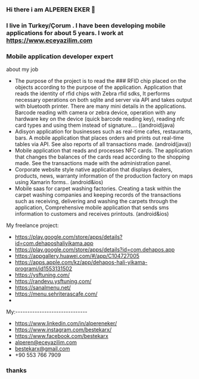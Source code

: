 ### Hi there i am ALPEREN EKER 👋
### I live in Turkey/Çorum . I have been developing mobile applications for about 5 years. I work at https://www.eceyazilim.com
### Mobile application developer expert

about my job
- The purpose of the project is to read the ### RFID chip placed on the objects according to the purpose of the application.
Application that reads the identity of rfid chips with Zebra rfid sdks,
It performs necessary operations on both sqlite and server via API and takes output with bluetooth printer.
There are many mini details in the applications.
Barcode reading with camera or zebra device,
operation with any hardware key on the device (quick barcode reading key), reading nfc card types and using them instead of signature.... ((android)java)
- Adisyon application for businesses such as real-time cafes, restaurants, bars.
A mobile application that places orders and prints out real-time tables via API. See also reports of all transactions made. (android(java))
- Mobile application that reads and processes NFC cards.
The application that changes the balances of the cards read according to the shopping made. See the transactions made with the administration panel.
- Corporate website style native application that displays dealers, products, news, warranty information of the production factory on maps using Xamarin forms.. (android&ios)
- Mobile saas for carpet washing factories.
Creating a task within the carpet washing companies and keeping records of the transactions such as receiving, delivering and washing the carpets through the application,
Comprehensive mobile application that sends sms information to customers and receives printouts. (android&ios)

My freelance project:
- https://play.google.com/store/apps/details?id=com.dehaposhaliyikama.app
- https://play.google.com/store/apps/details?id=com.dehapos.app
- https://appgallery.huawei.com/#/app/C104727005
- https://apps.apple.com/kz/app/dehapos-hali-yikama-programi/id1553131502
- https://ysftuning.com/
- https://randevu.ysftuning.com/
- https://sanalmenu.net/
- https://menu.sehriterascafe.com/
- 
My:------------------------------
- https://www.linkedin.com/in/alpereneker/
- https://www.instagram.com/bestekarx/
- https://www.facebook.com/bestekarx
- alperen@eceyazilim.com
- bestekarx@gmail.com
- +90 553 766 7909
### thanks

